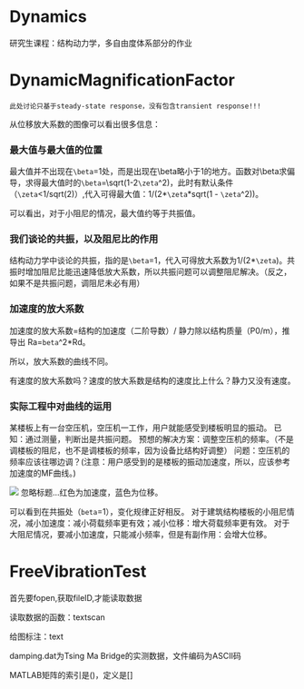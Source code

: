 # Dynamics

研究生课程：结构动力学，多自由度体系部分的作业

# DynamicMagnificationFactor

    此处讨论只基于steady-state response，没有包含transient response!!!

从位移放大系数的图像可以看出很多信息：

### 最大值与最大值的位置

最大值并不出现在`\beta`=1处，而是出现在\beta略小于1的地方。函数对\beta求偏导，求得最大值时的`\beta`=\sqrt(1-2`\zeta`^2)，此时有默认条件（`\zeta`<1/sqrt(2)）,代入可得最大值：1/(2*`\zeta`*sqrt(1 - `\zeta`^2))。

可以看出，对于小阻尼的情况，最大值约等于共振值。

### 我们谈论的共振，以及阻尼比的作用

结构动力学中谈论的共振，指的是`\beta`=1，代入可得放大系数为1/(2*`\zeta`)。共振时增加阻尼比能迅速降低放大系数，所以共振问题可以调整阻尼解决。（反之，如果不是共振问题，调阻尼未必有用）

### 加速度的放大系数

加速度的放大系数=结构的加速度（二阶导数）/ 静力除以结构质量（P0/m），推导出 Ra=`beta`^2*Rd。 

所以，放大系数的曲线不同。

有速度的放大系数吗？速度的放大系数是结构的速度比上什么？静力又没有速度。

### 实际工程中对曲线的运用

某楼板上有一台空压机，空压机一工作，用户就能感受到楼板明显的振动。
已知：通过测量，判断出是共振问题。
预想的解决方案：调整空压机的频率。（不是调楼板的阻尼，也不是调楼板的频率，因为设备比结构好调整）
问题：空压机的频率应该往哪边调？(注意：用户感受到的是楼板的振动加速度，所以，应该参考加速度的MF曲线。)

![](https://github.com/liangsihuang/DynamicMagnificationFactor/raw/master/MFCurve.jpg)
忽略标题...红色为加速度，蓝色为位移。

可以看到在共振处（`beta`=1），变化规律正好相反。
对于建筑结构楼板的小阻尼情况，减小加速度：减小荷载频率更有效；减小位移：增大荷载频率更有效。
对于大阻尼情况，要减小加速度，只能减小频率，但是有副作用：会增大位移。

# FreeVibrationTest

首先要fopen,获取fileID,才能读取数据

读取数据的函数：textscan

给图标注：text

damping.dat为Tsing Ma Bridge的实测数据，文件编码为ASCII码

MATLAB矩阵的索引是()，定义是[]







